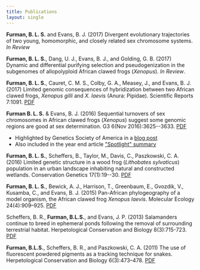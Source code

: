```yaml
---
title: Publications
layout: single
---
```


**Furman, B. L. S.** and Evans, B. J. (2017) Divergent evolutionary trajectories of two young, homomorphic, and closely related sex chromosome systems. *In Review*

**Furman, B. L. S.**, Dang, U. J., Evans, B. J., and Golding, G. B. (2017) Dynamic and differential purifying selection and pseudogenization in the subgenomes of allopolyploid African clawed frogs (*Xenopus*). *In Review*.

**Furman, B. L. S.**, Cauret, C. M. S., Colby, G. A., Measey, J., and Evans, B. J. (2017) Limited genomic consequences of hybridization between two African clawed frogs, *Xenopus gilli* and *X. laevis* (Anura: Pipidae). Scientific Reports 7:1091. [PDF](/assets/papers/Furmanetal_2017_SciRepts.pdf)

**Furman B. L. S.** & Evans, B. J. (2016) Sequential turnovers of sex chromosomes in African clawed frogs (*Xenopus*) suggest some genomic regions are good at sex determination. G3 6(Nov 2016):3625--3633. [PDF](/assets/papers/Furman_Evans_2016_G3_JournalVersion_wSupp.pdf)


* Highlighted by Genetics Society of America in a [blog post](http://genestogenomes.org/sex-chromosome-turnover-in-frogs-hints-at-evolutionary-patterns/)
* Also included in the year end article ["Spotlight" summary](http://genestogenomes.org/2016-g3-genesgenomesgenetics-spotlight/)


**Furman, B. L. S.**, Scheffers, B., Taylor, M., Davis, C., Paszkowski, C. A. (2016) Limited genetic structure in a wood frog (*Lithobates sylvaticus*) population in an urban landscape inhabiting natural and constructed wetlands. Conservation Genetics 17(1):19--30. [PDF](/assets/papers/ConGen2015.pdf)

**Furman, B. L. S.**, Bewick, A. J., Harrison, T., Greenbaum, E., Gvozdik, V., Kusamba, C., and Evans, B. J. (2015) Pan-African phylogeography of a model organism, the African clawed frog *Xenopus laevis*. Molecular Ecology 24(4):909–925. [PDF](/assets/papers/furmanetal2015.pdf)

Scheffers, B. R., **Furman, B.L.S.**, and Evans, J. P. (2013) Salamanders continue to breed in ephemeral ponds following the removal of surrounding terrestrial habitat. Herpetological Conservation and Biology 8(3):715-723. [PDF](/assets/papers/scheffers2013.pdf)

**Furman, B.L.S.**, Scheffers, B. R., and Paszkowski, C. A. (2011) The use of fluorescent powdered pigments as a tracking technique for snakes. Herpetological Conservation and Biology 6(3):473–478. [PDF](/assets/papers/furman2011_herpconbio.pdf)
